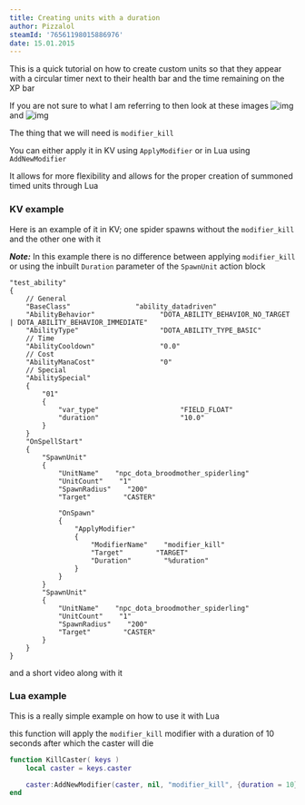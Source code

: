 ```yaml
---
title: Creating units with a duration
author: Pizzalol
steamId: '76561198015886976'
date: 15.01.2015
---
```


This is a quick tutorial on how to create custom units so that they appear with a circular timer next to their health bar and the time remaining on the XP bar

If you are not sure to what I am referring to then look at these images ![img](https://i.imgur.com/NL1Gqmr.png) and ![img](https://i.imgur.com/GOeKyp7.png)

The thing that we will need is `modifier_kill`

You can either apply it in KV using `ApplyModifier` or in Lua using `AddNewModifier`

It allows for more flexibility and allows for the proper creation of summoned timed units through Lua

### KV example

Here is an example of it in KV; one spider spawns without the `modifier_kill` and the other one with it

***Note:*** In this example there is no difference between applying `modifier_kill` or using the inbuilt `Duration` parameter of the `SpawnUnit` action block

```
"test_ability"
{
    // General        
    "BaseClass"                "ability_datadriven"
    "AbilityBehavior"                "DOTA_ABILITY_BEHAVIOR_NO_TARGET | DOTA_ABILITY_BEHAVIOR_IMMEDIATE"
    "AbilityType"                    "DOTA_ABILITY_TYPE_BASIC"
    // Time         
    "AbilityCooldown"                "0.0"
    // Cost        
    "AbilityManaCost"                "0"
    // Special        
    "AbilitySpecial"
    {
        "01"
        {
            "var_type"                    "FIELD_FLOAT"
            "duration"                    "10.0"
        }
    }
    "OnSpellStart"
    {
        "SpawnUnit"
        {
            "UnitName"    "npc_dota_broodmother_spiderling"
            "UnitCount"    "1"
            "SpawnRadius"    "200"
            "Target"        "CASTER"

            "OnSpawn"
            {
                "ApplyModifier"
                {
                    "ModifierName"    "modifier_kill"
                    "Target"        "TARGET"
                    "Duration"        "%duration"
                }
            }
        }
        "SpawnUnit"
        {
            "UnitName"    "npc_dota_broodmother_spiderling"
            "UnitCount"    "1"
            "SpawnRadius"    "200"
            "Target"        "CASTER"
        }
    }
}
```

and a short video along with it

<Gfycat id="AmusedScientificHoneybadger" />

### Lua example

This is a really simple example on how to use it with Lua

this function will apply the `modifier_kill` modifier with a duration of 10 seconds after which the caster will die

```lua
function KillCaster( keys )
    local caster = keys.caster

    caster:AddNewModifier(caster, nil, "modifier_kill", {duration = 10})
end
```
